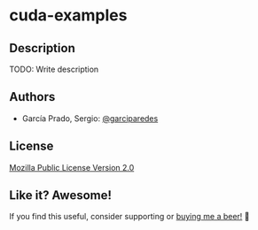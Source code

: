 # cuda-examples

## Description
TODO: Write description

## Authors
  - García Prado, Sergio: [@garciparedes](http://garciparedes.me)

## License
[Mozilla Public License Version 2.0](LICENSE)

## Like it? Awesome!
If you find this useful, consider supporting or [buying me a beer!](https://www.paypal.me/garciparedes/2) 🙂
